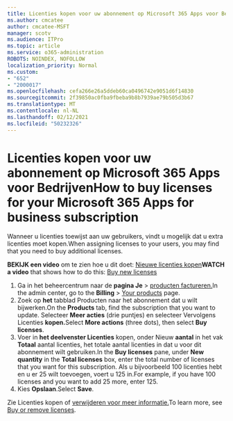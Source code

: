 ```yaml
---
title: Licenties kopen voor uw abonnement op Microsoft 365 Apps voor Bedrijven
ms.author: cmcatee
author: cmcatee-MSFT
manager: scotv
ms.audience: ITPro
ms.topic: article
ms.service: o365-administration
ROBOTS: NOINDEX, NOFOLLOW
localization_priority: Normal
ms.custom:
- "652"
- "2000017"
ms.openlocfilehash: cefa266e26a5ddeb60ca0496742e9051d6f14830
ms.sourcegitcommit: 2f39850ac0fba9fbeba9b8b7939ae79b505d3b67
ms.translationtype: MT
ms.contentlocale: nl-NL
ms.lasthandoff: 02/12/2021
ms.locfileid: "50232326"
---
```

# <a name="how-to-buy-licenses-for-your-microsoft-365-apps-for-business-subscription"></a><span data-ttu-id="8f1bc-102">Licenties kopen voor uw abonnement op Microsoft 365 Apps voor Bedrijven</span><span class="sxs-lookup"><span data-stu-id="8f1bc-102">How to buy licenses for your Microsoft 365 Apps for business subscription</span></span>

<span data-ttu-id="8f1bc-103">Wanneer u licenties toewijst aan uw gebruikers, vindt u mogelijk dat u extra licenties moet kopen.</span><span class="sxs-lookup"><span data-stu-id="8f1bc-103">When assigning licenses to your users, you may find that you need to buy additional licenses.</span></span>

<span data-ttu-id="8f1bc-104">**BEKIJK een video** om te zien hoe u dit doet: [Nieuwe licenties kopen](https://go.microsoft.com/fwlink/p/?linkid=2154857)</span><span class="sxs-lookup"><span data-stu-id="8f1bc-104">**WATCH a video** that shows how to do this: [Buy new licenses](https://go.microsoft.com/fwlink/p/?linkid=2154857)</span></span>
  
1. <span data-ttu-id="8f1bc-105">Ga in het beheercentrum naar de **pagina Je**  >  [producten factureren.](https://go.microsoft.com/fwlink/p/?linkid=842054)</span><span class="sxs-lookup"><span data-stu-id="8f1bc-105">In the admin center, go to the **Billing** > [Your products](https://go.microsoft.com/fwlink/p/?linkid=842054) page.</span></span>
2. <span data-ttu-id="8f1bc-106">Zoek op **het** tabblad Producten naar het abonnement dat u wilt bijwerken.</span><span class="sxs-lookup"><span data-stu-id="8f1bc-106">On the **Products** tab, find the subscription that you want to update.</span></span> <span data-ttu-id="8f1bc-107">Selecteer **Meer acties** (drie puntjes) en selecteer Vervolgens Licenties **kopen.**</span><span class="sxs-lookup"><span data-stu-id="8f1bc-107">Select **More actions** (three dots), then select **Buy licenses**.</span></span>
3. <span data-ttu-id="8f1bc-108">Voer in **het deelvenster Licenties** kopen, onder Nieuw **aantal** in het vak **Totaal** aantal licenties, het totale aantal licenties in dat u voor dit abonnement wilt gebruiken.</span><span class="sxs-lookup"><span data-stu-id="8f1bc-108">In the **Buy licenses** pane, under **New quantity** in the **Total licenses** box, enter the total number of licenses that you want for this subscription.</span></span> <span data-ttu-id="8f1bc-109">Als u bijvoorbeeld 100 licenties hebt en u er 25 wilt toevoegen, voert u 125 in.</span><span class="sxs-lookup"><span data-stu-id="8f1bc-109">For example, if you have 100 licenses and you want to add 25 more, enter 125.</span></span>
4. <span data-ttu-id="8f1bc-110">Kies **Opslaan**.</span><span class="sxs-lookup"><span data-stu-id="8f1bc-110">Select **Save**.</span></span>

<span data-ttu-id="8f1bc-111">Zie Licenties kopen of [verwijderen voor meer informatie.](https://docs.microsoft.com/microsoft-365/commerce/licenses/buy-licenses)</span><span class="sxs-lookup"><span data-stu-id="8f1bc-111">To learn more, see [Buy or remove licenses](https://docs.microsoft.com/microsoft-365/commerce/licenses/buy-licenses).</span></span>